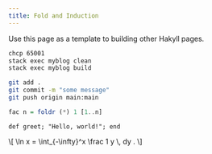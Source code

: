 ```yaml
---
title: Fold and Induction
---
```


Use this page as a template to building other Hakyll pages.


```bash
chcp 65001
stack exec myblog clean
stack exec myblog build
```

```bash
git add .
git commit -m "some message"
git push origin main:main
```



``` haskell
fac n = foldr (*) 1 [1..n]
```

```{.ruby .numberLines}
def greet; "Hello, world!"; end
```
\\[ \\ln x = \\int_{-\\infty}^x \\frac 1 y \\, dy . \\]